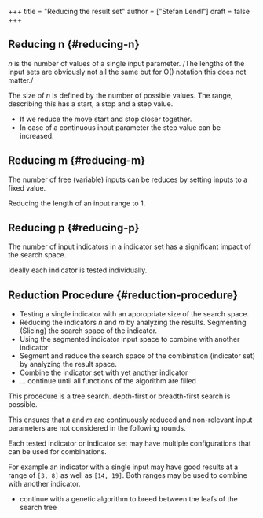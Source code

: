 +++
title = "Reducing the result set"
author = ["Stefan Lendl"]
draft = false
+++

## Reducing n {#reducing-n}

_n_ is the number of values of a single input parameter. /The lengths of
the input sets are obviously not all the same but for O() notation this
does not matter./

The size of _n_ is defined by the number of possible values. The range,
describing this has a start, a stop and a step value.

-   If we reduce the move start and stop closer together.
-   In case of a continuous input parameter the step value can be
    increased.


## Reducing m {#reducing-m}

The number of free (variable) inputs can be reduces by setting inputs to
a fixed value.

Reducing the length of an input range to 1.


## Reducing p {#reducing-p}

The number of input indicators in a indicator set has a significant
impact of the search space.

Ideally each indicator is tested individually.


## Reduction Procedure {#reduction-procedure}

-   Testing a single indicator with an appropriate size of the search
    space.
-   Reducing the indicators _n_ and _m_ by analyzing the results.
    Segmenting (Slicing) the search space of the indicator.
-   Using the segmented indicator input space to combine with another
    indicator
-   Segment and reduce the search space of the combination (indicator set)
    by analyzing the result space.
-   Combine the indicator set with yet another indicator
-   ... continue until all functions of the algorithm are filled

This procedure is a tree search. depth-first or breadth-first search is
possible.

This ensures that _n_ and _m_ are continuously reduced and non-relevant
input parameters are not considered in the following rounds.

Each tested indicator or indicator set may have multiple configurations
that can be used for combinations.

For example an indicator with a single input may have good results at a
range of `[3, 8]` as well as `[14, 19]`. Both ranges may be used to
combine with another indicator.

-   continue with a genetic algorithm to breed between the leafs of the
    search tree
